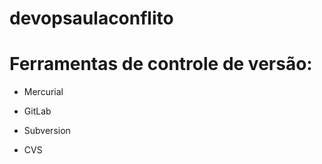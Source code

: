 # devopsaulaconflito


# Ferramentas de controle de versão:

* Mercurial

* GitLab

* Subversion

* CVS
